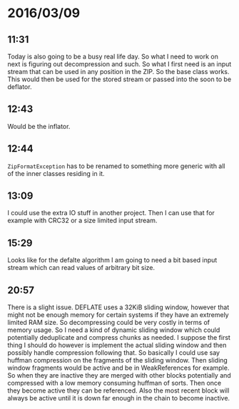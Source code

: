# 2016/03/09

## 11:31

Today is also going to be a busy real life day. So what I need to work on next
is figuring out decompression and such. So what I first need is an input stream
that can be used in any position in the ZIP. So the base class works. This
would then be used for the stored stream or passed into the soon to be
deflator.

## 12:43

Would be the inflator.

## 12:44

`ZipFormatException` has to be renamed to something more generic with all of
the inner classes residing in it.

## 13:09

I could use the extra IO stuff in another project. Then I can use that for
example with CRC32 or a size limited input stream.

## 15:29

Looks like for the defalte algorithm I am going to need a bit based input
stream which can read values of arbitrary bit size.

## 20:57

There is a slight issue. DEFLATE uses a 32KiB sliding window, however that
might not be enough memory for certain systems if they have an extremely
limited RAM size. So decompressing could be very costly in terms of memory
usage. So I need a kind of dynamic sliding window which could potentially
deduplicate and compress chunks as needed. I suppose the first thing I should
do however is implement the actual sliding window and then possibly handle
compression following that. So basically I could use say huffman compression
on the fragments of the sliding window. Then sliding window fragments would be
active and be in WeakReferences for example. So when they are inactive they are
merged with other blocks potentially and compressed with a low memory consuming
huffman of sorts. Then once they become active they can be referenced. Also the
most recent block will always be active until it is down far enough in the
chain to become inactive.

